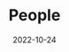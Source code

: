 ---
title: People
date: 2022-10-24

type: landing

sections:
  - block: markdown
    content:
      title: 
      subtitle: 
      text:
      #  <div class="subtitle-text">
      #    Meet the team
      #  </div>
    design:
      columns: '1'
      background:
        image: 
          filename: group_picture.jpg
          filters:
            brightness: 1
          parallax: false
          position: center
          size: contain
          text_color_light: true
      spacing:
        padding: ['20px', '0', '20px', '0']
      css_class: tiny-banner

  - block: people
    content:
      title: Current members 
      # Choose which groups/teams of users to display.
      #   Edit `user_groups` in each user's profile to add them to one or more of these groups.
      user_groups:
          - Current members
      sort_by: Params.last_name
      sort_ascending: true
    design:
      show_interests: false
      show_role: true
      show_social: true
      show_organizations: false
      spacing:
        padding: ['20px', '0', '100px', '0']

  - block: people
    content:
      title: Alumni
      # Choose which groups/teams of users to display.
      #   Edit `user_groups` in each user's profile to add them to one or more of these groups.
      user_groups:
          - Alumni
      sort_by: Params.weight
      sort_ascending: false
    design:
      show_interests: false
      show_role: true
      show_social: true
      show_organizations: false
      spacing:
        padding: ['20px', '0', '100px', '0']
---